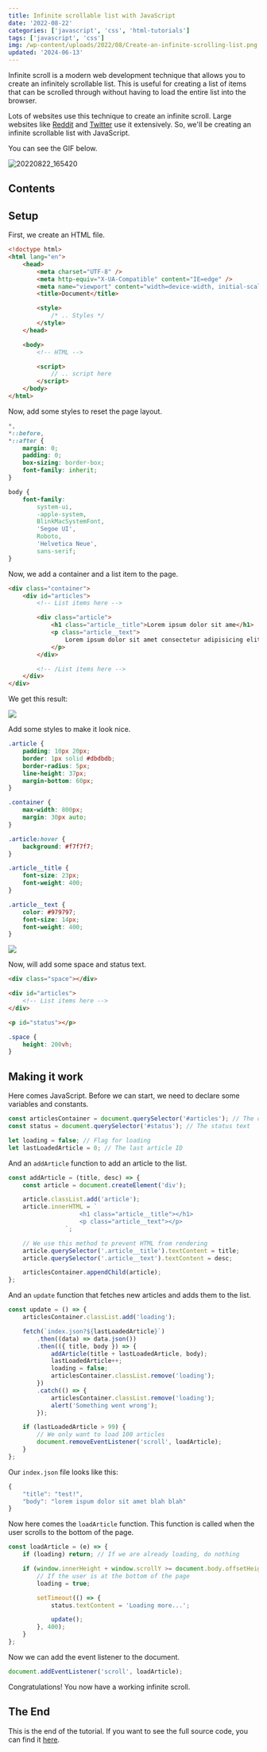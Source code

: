 ```yaml
---
title: Infinite scrollable list with JavaScript
date: '2022-08-22'
categories: ['javascript', 'css', 'html-tutorials']
tags: ['javascript', 'css']
img: /wp-content/uploads/2022/08/Create-an-infinite-scrolling-list.png
updated: '2024-06-13'
---
```


Infinite scroll is a modern web development technique that allows you to create an infinitely scrollable list.
This is useful for creating a list of items that can be scrolled through without having to load the entire list into the browser.

Lots of websites use this technique to create an infinite scroll. Large websites like [Reddit](https://www.reddit.com) and [Twitter](https://twitter.com) use it extensively. So, we'll be creating an infinite scrollable list with JavaScript.

You can see the GIF below.

![20220822_165420](https://user-images.githubusercontent.com/76736580/185910340-06feb2b7-acf4-4a0d-927f-14b70f098457.gif)

## Contents

## Setup

First, we create an HTML file.

```html
<!doctype html>
<html lang="en">
	<head>
		<meta charset="UTF-8" />
		<meta http-equiv="X-UA-Compatible" content="IE=edge" />
		<meta name="viewport" content="width=device-width, initial-scale=1.0" />
		<title>Document</title>

		<style>
			/* .. Styles */
		</style>
	</head>

	<body>
		<!-- HTML -->

		<script>
			// .. script here
		</script>
	</body>
</html>
```

Now, add some styles to reset the page layout.

```css
*,
*::before,
*::after {
	margin: 0;
	padding: 0;
	box-sizing: border-box;
	font-family: inherit;
}

body {
	font-family:
		system-ui,
		-apple-system,
		BlinkMacSystemFont,
		'Segoe UI',
		Roboto,
		'Helvetica Neue',
		sans-serif;
}
```

Now, we add a container and a list item to the page.

```html
<div class="container">
	<div id="articles">
		<!-- List items here -->

		<div class="article">
			<h1 class="article__title">Lorem ipsum dolor sit ame</h1>
			<p class="article__text">
				Lorem ipsum dolor sit amet consectetur adipisicing elit. Quisquam, quidem.
			</p>
		</div>

		<!-- /List items here -->
	</div>
</div>
```

We get this result:

![](https://user-images.githubusercontent.com/76736580/185913214-853f5462-8d90-4e7b-8884-3ffbb20d009c.png)

Add some styles to make it look nice.

```css
.article {
	padding: 10px 20px;
	border: 1px solid #dbdbdb;
	border-radius: 5px;
	line-height: 37px;
	margin-bottom: 60px;
}

.container {
	max-width: 800px;
	margin: 30px auto;
}

.article:hover {
	background: #f7f7f7;
}

.article__title {
	font-size: 23px;
	font-weight: 400;
}

.article__text {
	color: #979797;
	font-size: 14px;
	font-weight: 400;
}
```

![](https://user-images.githubusercontent.com/76736580/185913830-2a5d1921-1bc5-479d-8e09-89b5c1557162.png)

Now, will add some space and status text.

```html
<div class="space"></div>

<div id="articles">
	<!-- List items here -->
</div>

<p id="status"></p>
```

```css
.space {
	height: 200vh;
}
```

## Making it work

Here comes JavaScript. Before we can start, we need to declare some variables and constants.

```js
const articlesContainer = document.querySelector('#articles'); // The container for the articles
const status = document.querySelector('#status'); // The status text

let loading = false; // Flag for loading
let lastLoadedArticle = 0; // The last article ID
```

And an `addArticle` function to add an article to the list.

```js
const addArticle = (title, desc) => {
	const article = document.createElement('div');

	article.classList.add('article');
	article.innerHTML = `
					<h1 class="article__title"></h1>
					<p class="article__text"></p>
				`;

	// We use this method to prevent HTML from rendering
	article.querySelector('.article__title').textContent = title;
	article.querySelector('.article__text').textContent = desc;

	articlesContainer.appendChild(article);
};
```

And an `update` function that fetches new articles and adds them to the list.

```js
const update = () => {
	articlesContainer.classList.add('loading');

	fetch(`index.json?${lastLoadedArticle}`)
		.then((data) => data.json())
		.then(({ title, body }) => {
			addArticle(title + lastLoadedArticle, body);
			lastLoadedArticle++;
			loading = false;
			articlesContainer.classList.remove('loading');
		})
		.catch(() => {
			articlesContainer.classList.remove('loading');
			alert('Something went wrong');
		});

	if (lastLoadedArticle > 99) {
		// We only want to load 100 articles
		document.removeEventListener('scroll', loadArticle);
	}
};
```

Our `index.json` file looks like this:

```js
{
    "title": "test!",
    "body": "lorem ispum dolor sit amet blah blah"
}
```

Now here comes the `loadArticle` function. This function is called when the user scrolls to the bottom of the page.

```js
const loadArticle = (e) => {
	if (loading) return; // If we are already loading, do nothing

	if (window.innerHeight + window.scrollY >= document.body.offsetHeight) {
		// If the user is at the bottom of the page
		loading = true;

		setTimeout(() => {
			status.textContent = 'Loading more...';

			update();
		}, 400);
	}
};
```

Now we can add the event listener to the document.

```js
document.addEventListener('scroll', loadArticle);
```

Congratulations! You now have a working infinite scroll.

## The End

This is the end of the tutorial. If you want to see the full source code, you can find it [here](https://gist.github.com/Posandu/c72f022e2f7bc9df3a570a65a4417e18).

